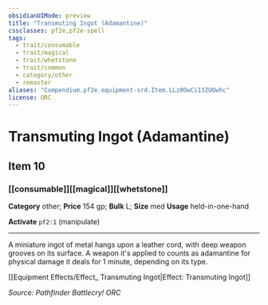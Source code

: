 ```yaml
---
obsidianUIMode: preview
title: "Transmuting Ingot (Adamantine)"
cssclasses: pf2e,pf2e-spell
tags:
  - trait/consumable
  - trait/magical
  - trait/whetstone
  - trait/common
  - category/other
  - remaster
aliases: "Compendium.pf2e.equipment-srd.Item.LLz0OwCi13ZUQwhc"
license: ORC
---
```

# Transmuting Ingot (Adamantine)
## Item 10
### [[consumable]][[magical]][[whetstone]]

**Category** other; 
**Price** 154 gp; 
**Bulk** L; **Size** med
**Usage** held-in-one-hand

**Activate** `pf2:1` (manipulate)

* * *

A miniature ingot of metal hangs upon a leather cord, with deep weapon grooves on its surface. A weapon it's applied to counts as adamantine for physical damage it deals for 1 minute, depending on its type.

[[Equipment Effects/Effect_ Transmuting Ingot|Effect: Transmuting Ingot]]

*Source: Pathfinder Battlecry!*
*ORC*